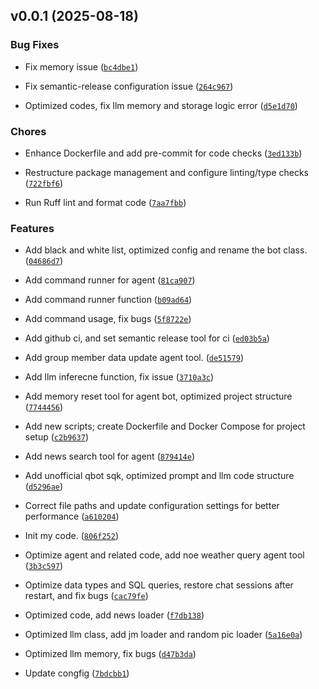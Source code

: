 <!-- version list -->

## v0.0.1 (2025-08-18)

### Bug Fixes

- Fix memory issue
  ([`bc4dbe1`](https://github.com/tropical-algae/LQBot/commit/bc4dbe10722592e389f79a2ac3a76bf657061430))

- Fix semantic-release configuration issue
  ([`264c967`](https://github.com/tropical-algae/LQBot/commit/264c9670b6ead22e6e894902a53a812167bae00e))

- Optimized codes, fix llm memory and storage logic error
  ([`d5e1d70`](https://github.com/tropical-algae/LQBot/commit/d5e1d707a71ac5ff254beae462c7bebb61888a48))

### Chores

- Enhance Dockerfile and add pre-commit for code checks
  ([`3ed133b`](https://github.com/tropical-algae/LQBot/commit/3ed133ba046d06963c2b2277901286ca36dabac0))

- Restructure package management and configure linting/type checks
  ([`722fbf6`](https://github.com/tropical-algae/LQBot/commit/722fbf6c2f6f0c83cb5129718c6d8f2ea3a8dd2a))

- Run Ruff lint and format code
  ([`7aa7fbb`](https://github.com/tropical-algae/LQBot/commit/7aa7fbb0a5d353012d90f3805cec6526354eb9a9))

### Features

- Add black and white list, optimized config and rename the bot class.
  ([`04686d7`](https://github.com/tropical-algae/LQBot/commit/04686d7aabf6a8b47adcb631ff9c588cca7702d2))

- Add command runner for agent
  ([`81ca907`](https://github.com/tropical-algae/LQBot/commit/81ca9076dcfbf37176f8c9e4350e9c75ce599827))

- Add command runner function
  ([`b09ad64`](https://github.com/tropical-algae/LQBot/commit/b09ad64348cf816c323ce9fbe7bb867113a748e2))

- Add command usage, fix bugs
  ([`5f8722e`](https://github.com/tropical-algae/LQBot/commit/5f8722e977cdf31301cd934201f4ee84b07282d0))

- Add github ci, and set semantic release tool for ci
  ([`ed03b5a`](https://github.com/tropical-algae/LQBot/commit/ed03b5abecf9a98a63ed6f644289db3b7839bd63))

- Add group member data update agent tool.
  ([`de51579`](https://github.com/tropical-algae/LQBot/commit/de5157957e1936d7b8979e25cf5c7a6f80cb3ff2))

- Add llm inferecne function, fix issue
  ([`3710a3c`](https://github.com/tropical-algae/LQBot/commit/3710a3ca838e54fa97fa1abb23710e12b9b1f8e8))

- Add memory reset tool for agent bot, optimized project structure
  ([`7744456`](https://github.com/tropical-algae/LQBot/commit/774445653b1ceac049cfc3bdb796ef9cc9417e34))

- Add new scripts; create Dockerfile and Docker Compose for project setup
  ([`c2b9637`](https://github.com/tropical-algae/LQBot/commit/c2b96373777ecd1199609a37c516a6a06aef396e))

- Add news search tool for agent
  ([`879414e`](https://github.com/tropical-algae/LQBot/commit/879414e4eed0b5b291142dd5b3d734dbd3f850d7))

- Add unofficial qbot sqk, optimized prompt and llm code structure
  ([`d5296ae`](https://github.com/tropical-algae/LQBot/commit/d5296aed520caf0322e7a15d1918140918a70b5c))

- Correct file paths and update configuration settings for better performance
  ([`a610204`](https://github.com/tropical-algae/LQBot/commit/a6102049af58475316872a0b2d0c0ca2796b1648))

- Init my code.
  ([`806f252`](https://github.com/tropical-algae/LQBot/commit/806f2521949aeff62e35106d9f56184de7ae3213))

- Optimize agent and related code, add noe weather query agent tool
  ([`3b3c597`](https://github.com/tropical-algae/LQBot/commit/3b3c597ef234bed5da39699069610c5ed630385d))

- Optimize data types and SQL queries, restore chat sessions after restart, and fix bugs
  ([`cac79fe`](https://github.com/tropical-algae/LQBot/commit/cac79fe6b67509bb166d3323688ed26f78f4b304))

- Optimized code, add news loader
  ([`f7db138`](https://github.com/tropical-algae/LQBot/commit/f7db138e5c43caa6436e6af8dddd8744e958f953))

- Optimized llm class, add jm loader and random pic loader
  ([`5a16e0a`](https://github.com/tropical-algae/LQBot/commit/5a16e0aa21a2979e6ab686ef1c3464f07c8d4a3e))

- Optimized llm memory, fix bugs
  ([`d47b3da`](https://github.com/tropical-algae/LQBot/commit/d47b3da4544ed5966557467af56ffede13479e70))

- Update congfig
  ([`7bdcbb1`](https://github.com/tropical-algae/LQBot/commit/7bdcbb1dc8abf2b34d15e53da79058626cee0ee2))
